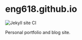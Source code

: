 # eng618.github.io

![Jekyll site CI](https://github.com/ENG618/eng618.github.io/workflows/Jekyll%20site%20CI/badge.svg)

Personal portfolio and blog site.
